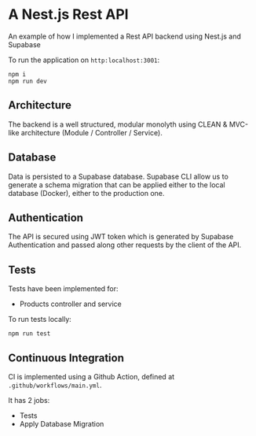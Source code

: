 # A Nest.js Rest API

An example of how I implemented a Rest API backend using Nest.js and Supabase

To run the application on `http:localhost:3001`:
```
npm i
npm run dev
```

## Architecture
The backend is a well structured, modular monolyth using CLEAN & MVC-like architecture (Module / Controller / Service).

## Database
Data is persisted to a Supabase database. Supabase CLI allow us to generate a schema migration that can be applied either to the local database (Docker), either to the production one.

## Authentication
The API is secured using JWT token which is generated by Supabase Authentication and passed along other requests by the client of the API.

## Tests
Tests have been implemented for:
- Products controller and service

To run tests locally:
```
npm run test
```

## Continuous Integration
CI is implemented using a Github Action, defined at `.github/workflows/main.yml`.

It has 2 jobs:
- Tests
- Apply Database Migration
